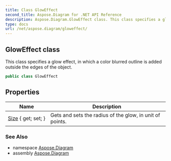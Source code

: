 ```yaml
---
title: Class GlowEffect
second_title: Aspose.Diagram for .NET API Reference
description: Aspose.Diagram.GlowEffect class. This class specifies a glow effect in which a color blurred outline is added outside the edges of the object
type: docs
url: /net/aspose.diagram/gloweffect/
---
```

## GlowEffect class

This class specifies a glow effect, in which a color blurred outline is added outside the edges of the object.

```csharp
public class GlowEffect
```

## Properties

| Name | Description |
| --- | --- |
| [Size](../../aspose.diagram/gloweffect/size/) { get; set; } | Gets and sets the radius of the glow, in unit of points. |

### See Also

* namespace [Aspose.Diagram](../../aspose.diagram/)
* assembly [Aspose.Diagram](../../)


